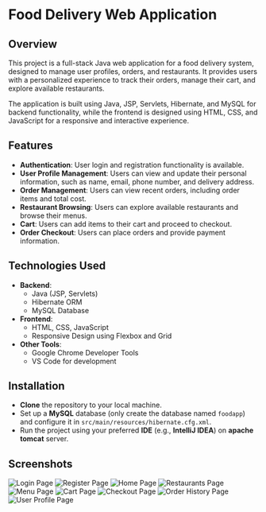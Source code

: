 # Food Delivery Web Application

## Overview

This project is a full-stack Java web application for a food delivery system, designed to manage user profiles, orders, and restaurants. It provides users with a personalized experience to track their orders, manage their cart, and explore available restaurants.

The application is built using Java, JSP, Servlets, Hibernate, and MySQL for backend functionality, while the frontend is designed using HTML, CSS, and JavaScript for a responsive and interactive experience.

## Features

- **Authentication**: User login and registration functionality is available.
- **User Profile Management**: Users can view and update their personal information, such as name, email, phone number, and delivery address.
- **Order Management**: Users can view recent orders, including order items and total cost.
- **Restaurant Browsing**: Users can explore available restaurants and browse their menus.
- **Cart**: Users can add items to their cart and proceed to checkout.
- **Order Checkout**: Users can place orders and provide payment information.

## Technologies Used

- **Backend**:
  - Java (JSP, Servlets)
  - Hibernate ORM
  - MySQL Database
- **Frontend**:
  - HTML, CSS, JavaScript
  - Responsive Design using Flexbox and Grid
- **Other Tools**:
  - Google Chrome Developer Tools
  - VS Code for development

## Installation

- **Clone** the repository to your local machine. 
- Set up a **MySQL** database (only create the database named `foodapp`) and configure it in `src/main/resources/hibernate.cfg.xml`.
- Run the project using your preferred **IDE** (e.g., **IntelliJ IDEA**) on **apache tomcat** server.

## Screenshots

![Login Page](./src/main/webapp/images/screenshoots/login.jpeg)
![Register Page ](./src/main/webapp/images/screenshoots/register.jpeg)
![Home Page](./src/main/webapp/images/screenshoots/home.jpeg)
![Restaurants Page](./src/main/webapp/images/screenshoots/restaurant.jpeg)
![Menu Page](./src/main/webapp/images/screenshoots/menu.jpeg)
![Cart Page](./src/main/webapp/images/screenshoots/cart.jpeg)
![Checkout Page](./src/main/webapp/images/screenshoots/checkout.jpeg)
![Order History Page](./src/main/webapp/images/screenshoots/orderHistory.jpeg)
![User Profile Page](./src/main/webapp/images/screenshoots/userProfile.jpeg)
